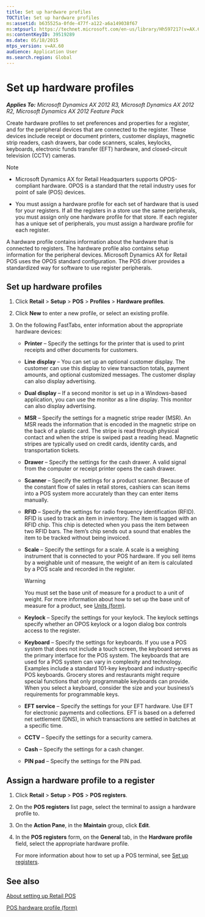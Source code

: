 ```yaml
---
title: Set up hardware profiles
TOCTitle: Set up hardware profiles
ms:assetid: b635525a-0fde-477f-a122-a6a149038f67
ms:mtpsurl: https://technet.microsoft.com/en-us/library/Hh597217(v=AX.60)
ms:contentKeyID: 39519289
ms.date: 05/18/2015
mtps_version: v=AX.60
audience: Application User
ms.search.region: Global
---
```


# Set up hardware profiles 


_**Applies To:** Microsoft Dynamics AX 2012 R3, Microsoft Dynamics AX 2012 R2, Microsoft Dynamics AX 2012 Feature Pack_

Create hardware profiles to set preferences and properties for a register, and for the peripheral devices that are connected to the register. These devices include receipt or document printers, customer displays, magnetic strip readers, cash drawers, bar code scanners, scales, keylocks, keyboards, electronic funds transfer (EFT) hardware, and closed-circuit television (CCTV) cameras.


> [!NOTE]
> <UL>
> <LI>
> <P>Microsoft Dynamics AX for Retail Headquarters supports OPOS-compliant hardware. OPOS is a standard that the retail industry uses for point of sale (POS) devices.</P>
> <LI>
> <P>You must assign a hardware profile for each set of hardware that is used for your registers. If all the registers in a store use the same peripherals, you must assign only one hardware profile for that store. If each register has a unique set of peripherals, you must assign a hardware profile for each register.</P></LI></UL>



A hardware profile contains information about the hardware that is connected to registers. The hardware profile also contains setup information for the peripheral devices. Microsoft Dynamics AX for Retail POS uses the OPOS standard configuration. The POS driver provides a standardized way for software to use register peripherals.

## Set up hardware profiles

1.  Click **Retail** \> **Setup** \> **POS** \> **Profiles** \> **Hardware profiles**.

2.  Click **New** to enter a new profile, or select an existing profile.

3.  On the following FastTabs, enter information about the appropriate hardware devices:
    
      - **Printer** – Specify the settings for the printer that is used to print receipts and other documents for customers.
    
      - **Line display** – You can set up an optional customer display. The customer can use this display to view transaction totals, payment amounts, and optional customized messages. The customer display can also display advertising.
    
      - **Dual display** – If a second monitor is set up in a Windows-based application, you can use the monitor as a line display. This monitor can also display advertising.
    
      - **MSR** – Specify the settings for a magnetic stripe reader (MSR). An MSR reads the information that is encoded in the magnetic stripe on the back of a plastic card. The stripe is read through physical contact and when the stripe is swiped past a reading head. Magnetic stripes are typically used on credit cards, identity cards, and transportation tickets.
    
      - **Drawer** – Specify the settings for the cash drawer. A valid signal from the computer or receipt printer opens the cash drawer.
    
      - **Scanner** – Specify the settings for a product scanner. Because of the constant flow of sales in retail stores, cashiers can scan items into a POS system more accurately than they can enter items manually.
    
      - **RFID** – Specify the settings for radio frequency identification (RFID). RFID is used to track an item in inventory. The item is tagged with an RFID chip. This chip is detected when you pass the item between two RFID bars. The item’s chip sends out a sound that enables the item to be tracked without being invoiced.
    
      - **Scale** – Specify the settings for a scale. A scale is a weighing instrument that is connected to your POS hardware. If you sell items by a weighable unit of measure, the weight of an item is calculated by a POS scale and recorded in the register.
        

        > [!WARNING]
        > <P>You must set the base unit of measure for a product to a unit of weight. For more information about how to set up the base unit of measure for a product, see <A href="https://technet.microsoft.com/en-us/library/hh209233(v=ax.60)">Units (form)</A>.</P>

    
      - **Keylock** – Specify the settings for your keylock. The keylock settings specify whether an OPOS keylock or a logon dialog box controls access to the register.
    
      - **Keyboard** – Specify the settings for keyboards. If you use a POS system that does not include a touch screen, the keyboard serves as the primary interface for the POS system. The keyboards that are used for a POS system can vary in complexity and technology. Examples include a standard 101-key keyboard and industry-specific POS keyboards. Grocery stores and restaurants might require special functions that only programmable keyboards can provide. When you select a keyboard, consider the size and your business’s requirements for programmable keys.
    
      - **EFT service** – Specify the settings for your EFT hardware. Use EFT for electronic payments and collections. EFT is based on a deferred net settlement (DNS), in which transactions are settled in batches at a specific time.
    
      - **CCTV** – Specify the settings for a security camera.
    
      - **Cash** – Specify the settings for a cash changer.
    
      - **PIN pad** – Specify the settings for the PIN pad.

## Assign a hardware profile to a register

1.  Click **Retail** \> **Setup** \> **POS** \> **POS registers**.

2.  On the **POS registers** list page, select the terminal to assign a hardware profile to.

3.  On the **Action Pane**, in the **Maintain** group, click **Edit**.

4.  In the **POS registers** form, on the **General** tab, in the **Hardware profile** field, select the appropriate hardware profile.
    
    For more information about how to set up a POS terminal, see [Set up registers](set-up-registers.md).

## See also

[About setting up Retail POS](about-setting-up-retail-pos.md)

[POS hardware profile (form)](https://technet.microsoft.com/en-us/library/hh580636\(v=ax.60\))

  


